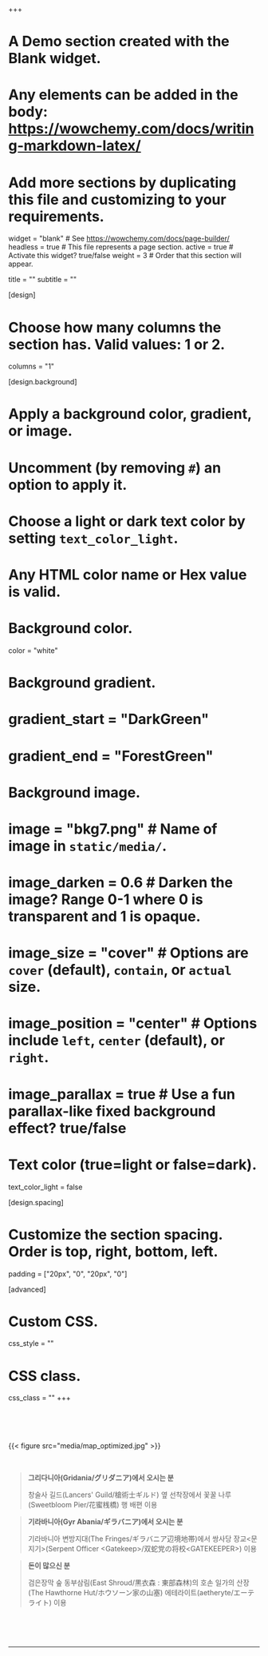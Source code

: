+++
# A Demo section created with the Blank widget.
# Any elements can be added in the body: https://wowchemy.com/docs/writing-markdown-latex/
# Add more sections by duplicating this file and customizing to your requirements.

widget = "blank"  # See https://wowchemy.com/docs/page-builder/
headless = true  # This file represents a page section.
active = true  # Activate this widget? true/false
weight = 3  # Order that this section will appear.

title = ""
subtitle = ""

[design]
  # Choose how many columns the section has. Valid values: 1 or 2.
  columns = "1"

[design.background]
  # Apply a background color, gradient, or image.
  #   Uncomment (by removing `#`) an option to apply it.
  #   Choose a light or dark text color by setting `text_color_light`.
  #   Any HTML color name or Hex value is valid.

  # Background color.
  color = "white"

  # Background gradient.
  # gradient_start = "DarkGreen"
  # gradient_end = "ForestGreen"

  # Background image.
  # image = "bkg7.png"  # Name of image in `static/media/`.
  # image_darken = 0.6  # Darken the image? Range 0-1 where 0 is transparent and 1 is opaque.
  # image_size = "cover"  #  Options are `cover` (default), `contain`, or `actual` size.
  # image_position = "center"  # Options include `left`, `center` (default), or `right`.
  # image_parallax = true  # Use a fun parallax-like fixed background effect? true/false

  # Text color (true=light or false=dark).
  text_color_light = false

[design.spacing]
  # Customize the section spacing. Order is top, right, bottom, left.
  padding = ["20px", "0", "20px", "0"]

[advanced]
 # Custom CSS. 
 css_style = ""

 # CSS class.
 css_class = ""
+++

<br>
<br>
<br>

{{< figure src="media/map_optimized.jpg" >}}

<br>

> **그리다니아(Gridania/グリダニア)에서 오시는 분**
>
> 창술사 길드(Lancers' Guild/槍術士ギルド) 옆 선착장에서 꽃꿀 나루(Sweetbloom Pier/花蜜桟橋) 행 배편 이용

> **기라바니아(Gyr Abania/ギラバニア)에서 오시는 분**
>
> 기라바니아 변방지대(The Fringes/ギラバニア辺境地帯)에서 쌍사당 장교<문지기>(Serpent Officer \<Gatekeep>/双蛇党の将校\<GATEKEEPER>) 이용

> **돈이 많으신 분**
>
> 검은장막 숲 동부삼림(East Shroud/黒衣森 : 東部森林)의 호손 일가의 산장(The Hawthorne Hut/ホウソーン家の山塞) 에테라이트(aetheryte/エーテライト) 이용


<br>
<br>
<br>

---
